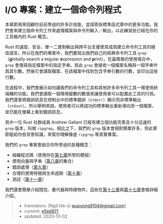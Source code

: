 # I/O 專案：建立一個命令列程式

本章節用來回顧你目前學過的許多計技能，並探索些標準函式庫中的更多功能。我們會來建立個命令列工作來處理檔案與命令列輸入／輸出，以此練習些已經在你的工具箱內的 Rust 概念。

Rust 的速度、安全、單一二進制輸出與跨平台支援使其成爲建立命令列工具的絕佳語言。所以在我們的專案中，我們要寫出我們自己的經典命令列工具 `grep`（**g**lobally search a **r**egular **e**xpression and **p**rint）。在最簡單的使用場合中，`grep` 會搜尋指定檔案中的指定字串。爲此 `grep` 會接收一個檔案名稱與一個字串作爲其引數。然後它會讀取檔案、在該檔案中找到包含字串引數的行數，並印出這些行數。

在過程中，我們會展示如何讓我們的命令列工具和其他許多命令列工具一樣使用終端機的功能。我們會讀取一個環境變數的數值來讓使用者可以配置此工具的行爲。我們還會將錯誤訊息在控制台中的標準錯誤（`stderr`）顯示而非標準輸出（`stdout`）。所以舉例來說，使用者可以將成功的標準輸出重新導向至一個檔案，並仍能在螢幕上看到錯誤訊息。

其中一位 Rust 社群成員 Andrew Gallant 已經有建立個功能完善且十分迅速的 `grep` 版本，叫做 `ripgrep`。相比之下，我們的 `grep` 版本會相對簡單許多，但此章節能給你些背景知識，來幫你理解像是 `ripgrep` 等真實專案。

我們的 `grep` 專案會組合你所學過的各種概念：

* 組織程式碼（使用你在[第七章][ch7]<!--   ignore -->所學的模組）
* 使用向量與字串（[第八章][ch8]<!-- ignore -->的集合）
* 錯誤處理（[第九章][ch9]<!-- ignore -->）
* 合理的使用特徵與生命週期（[第十章][ch10]<!-- ignore -->）
* 測試（[第十一章][ch11]<!-- ignore -->）

我們還會簡單介紹閉包、疊代器與特徵物件，這些在[第十三章][ch13]<!-- ignore -->與[第十七章][ch17]<!-- ignore -->會做詳細介紹。

[ch7]: ch07-00-managing-growing-projects-with-packages-crates-and-modules.html
[ch8]: ch08-00-common-collections.html
[ch9]: ch09-00-error-handling.html
[ch10]: ch10-00-generics.html
[ch11]: ch11-00-testing.html
[ch13]: ch13-00-functional-features.html
[ch17]: ch17-00-oop.html

> - translators: [Ngô͘ Io̍k-ūi <wusyong9104@gmail.com>]
> - commit: [e5ed971](https://github.com/rust-lang/book/blob/e5ed97128302d5fa45dbac0e64426bc7649a558c/src/ch12-00-an-io-project.md)
> - updated: 2020-10-02
